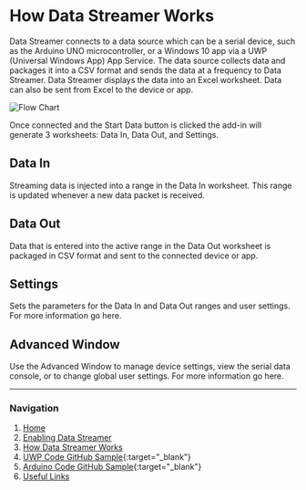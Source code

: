 # How Data Streamer Works
Data Streamer connects to a data source which can be a serial device, such as the Arduino UNO microcontroller, or a Windows 10 app via a UWP (Universal Windows App) App Service. The data source collects data and packages it into a CSV format and sends the data at a frequency to Data Streamer. Data Streamer displays the data into an Excel worksheet. Data can also be sent from Excel to the device or app.

![Flow Chart](https://raw.githubusercontent.com/Microsoft/DataStreamerDevPortal/master/docs/DataStreamerAddInDiagram2.jpg)

Once connected and the Start Data button is clicked the add-in will generate 3 worksheets: Data In, Data Out, and Settings.

## Data In
Streaming data is injected into a range in the Data In worksheet. This range is updated whenever a new data packet is received. 

## Data Out
Data that is entered into the active range in the Data Out worksheet is packaged in CSV format and sent to the connected device or app. 

## Settings
Sets the parameters for the Data In and Data Out ranges and user settings. For more information go here. 

## Advanced Window
Use the Advanced Window to manage device settings, view the serial data console, or to change global user settings. For more information go here.

***
### Navigation
1. [Home](https://microsoft.github.io/DataStreamerDevPortal)
2. [Enabling Data Streamer](https://microsoft.github.io/DataStreamerDevPortal/enable)
3. [How Data Streamer Works](https://microsoft.github.io/DataStreamerDevPortal/works)
4. [UWP Code GitHub Sample](https://github.com/Microsoft/DataStreamerSamples){:target="_blank"}
5. [Arduino Code GitHub Sample](https://github.com/Microsoft/HackingSTEMSamples){:target="_blank"}
6. [Useful Links](https://microsoft.github.io/DataStreamerDevPortal/links)